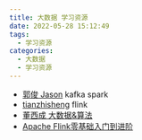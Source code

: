 ```yaml
---
title: 大数据 学习资源
date: 2022-05-28 15:12:49
tags:
  - 学习资源
categories: 
  - 大数据 
  - 学习资源    
---
```


<p></p>
<!-- more -->

 
+ [郭俊 Jason](http://www.jasongj.com/)   kafka spark
+ [tianzhisheng](http://www.54tianzhisheng.cn/tags/Flink/)    flink
+ [董西成  大数据&算法](http://dongxicheng.org/)  
+ [Apache Flink零基础入门到进阶](https://www.infoq.cn/theme/28)


